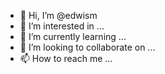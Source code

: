 - 👋 Hi, I’m @edwism
- 👀 I’m interested in ...
- 🌱 I’m currently learning ...
- 💞️ I’m looking to collaborate on ...
- 📫 How to reach me ...

<!---
edwism/edwism is a ✨ special ✨ repository because its `README.md` (this file) appears on your GitHub profile.
You can click the Preview link to take a look at your changes.
--->
